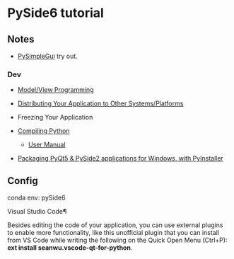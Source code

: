 # PySide6 tutorial

## Notes

- [PySimpleGui](https://pysimplegui.readthedocs.io/en/latest/cookbook/)
  try out.

### Dev

- [Model/View Programming](https://doc.qt.io/qt-6/model-view-programming.html)

- [Distributing Your Application to Other Systems/Platforms](https://doc.qt.io/qtforpython/tutorials/pretutorial/distribution.html)

- Freezing Your Application

- [Compiling Python](https://nuitka.net/)
  - [User Manual](https://nuitka.net/doc/user-manual.html)

- [Packaging PyQt5 & PySide2 applications for Windows, with PyInstaller](https://www.learnpyqt.com/tutorials/packaging-pyqt5-pyside2-applications-windows-pyinstaller/)

## Config

conda env: pySide6

Visual Studio Code¶

Besides editing the code of your application, you can use external plugins to enable more functionality, like this unofficial plugin that you can install from VS Code while writing the following on the Quick Open Menu (Ctrl+P): **ext install seanwu.vscode-qt-for-python**.
